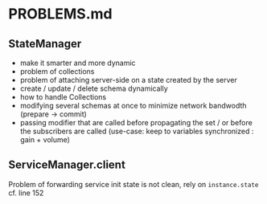 # PROBLEMS.md


## StateManager

- make it smarter and more dynamic
- problem of collections
- problem of attaching server-side on a state created by the server
- create / update / delete schema dynamically
- how to handle Collections
- modifying several schemas at once to minimize network bandwodth (prepare -> commit)
- passing modifier that are called before propagating the set / or before the subscribers are called (use-case: keep to variables synchronized : gain + volume)


## ServiceManager.client

Problem of forwarding service init state is not clean, rely on `instance.state`
cf. line 152
